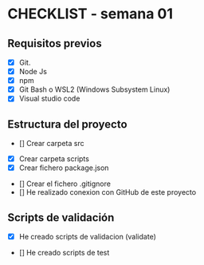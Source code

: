 # CHECKLIST - semana 01

## Requisitos previos

- [x] Git.
- [x] Node Js
- [x] npm
- [x] Git Bash o WSL2 (Windows Subsystem Linux)
- [x] Visual studio code

## Estructura del proyecto
- [] Crear carpeta src
- [x] Crear carpeta scripts
- [x] Crear fichero package.json
- [] Crear el fichero .gitignore
- [] He realizado conexion con GitHub de este proyecto

## Scripts de validación

- [x] He creado scripts de validacion (validate)
- [] He creado scripts de test
